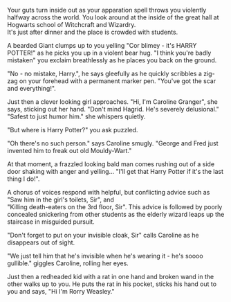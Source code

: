 Your guts turn inside out as your apparation spell throws you violently halfway across the world.
You look around at the inside of the great hall at Hogwarts school of Witchcraft and Wizardry.  
It's just after dinner and the place is crowded with students.

A bearded Giant clumps up to you yelling "Cor blimey - it's HARRY POTTER!" as he picks you up in a violent bear hug.
"I think you're badly mistaken" you exclaim breathlessly as he places you back on the ground.

"No - no mistake, Harry.", he says gleefully as he quickly scribbles a zig-zag on your forehead with a 
permanent marker pen.  "You've got the scar and everything!".

Just then a clever looking girl approaches. 
"Hi, I'm Caroline Granger", she says, sticking out her hand.  "Don't mind Hagrid. He's severely delusional."
"Safest to just humor him." she whispers quietly.

"But where is Harry Potter?" you ask puzzled.

"Oh there's no such person." says Caroline smugly.  "George and Fred just invented him to freak out old Mouldy-Wart."

At that moment, a frazzled looking bald man comes rushing out of a side door shaking with anger and yelling...
"I'll get that Harry Potter if it's the last thing I do!".

A chorus of voices respond with helpful, but conflicting advice such as "Saw him in the girl's toilets, Sir", and  
"Killing death-eaters on the 3rd floor, Sir".  This advice is followed by poorly concealed snickering 
from other students as the elderly wizard leaps up the staircase in misguided pursuit.  

"Don't forget to put on your invisible cloak, Sir" calls Caroline as he disappears out of sight.  

"We just tell him that he's invisible when he's wearing it - he's soooo gullible." giggles Caroline, rolling her eyes.

Just then a redheaded kid with a rat in one hand and broken wand in the other walks up to you. He puts the rat in his pocket, sticks his hand out to you and says, "Hi I'm Rorry Weasley."